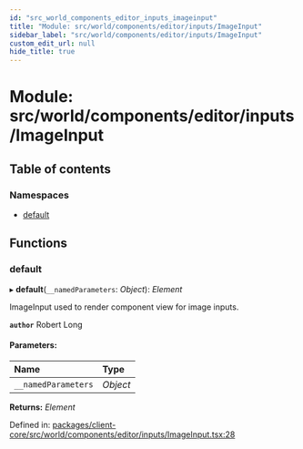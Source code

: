 ```yaml
---
id: "src_world_components_editor_inputs_imageinput"
title: "Module: src/world/components/editor/inputs/ImageInput"
sidebar_label: "src/world/components/editor/inputs/ImageInput"
custom_edit_url: null
hide_title: true
---
```


# Module: src/world/components/editor/inputs/ImageInput

## Table of contents

### Namespaces

- [default](src_world_components_editor_inputs_imageinput.default.md)

## Functions

### default

▸ **default**(`__namedParameters`: *Object*): *Element*

ImageInput used to render component view for image inputs.

**`author`** Robert Long

#### Parameters:

Name | Type |
:------ | :------ |
`__namedParameters` | *Object* |

**Returns:** *Element*

Defined in: [packages/client-core/src/world/components/editor/inputs/ImageInput.tsx:28](https://github.com/xr3ngine/xr3ngine/blob/a16a45d7e/packages/client-core/src/world/components/editor/inputs/ImageInput.tsx#L28)
